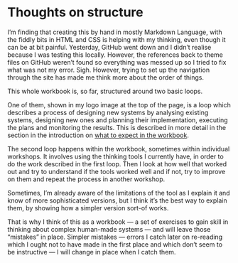 # Thoughts on structure

I’m finding that creating this by hand in mostly Markdown Language, with the fiddly bits in HTML and CSS is helping with my thinking, even though it can be at bit painful.
Yesterday, GitHub went down and I didn’t realise because I was testing this locally. However, the references back to theme files on GitHub weren’t found so everything was messed up so I tried to fix what was not my error. Sigh.
However, trying to set up the navigation through the site has made me think more about the order of things.

This whole workbook is, so far, structured around two basic loops.

One of them, shown in my logo image at the top of the page, is a loop which describes a process of designing new systems by analysing existing systems, designing new ones and planning their implementation, executing the plans and monitoring the results. This is described in more detail in the section in the introduction on [what to expect in the workbook](/workbook/whatexpect).

The second loop happens within the workbook, sometimes within individual workshops. It involves using the thinking tools I currently have, in order to do the work described in the first loop. Then I look at how well that worked out and try to understand if the tools worked well and if not, try to improve on them and repeat the process in another workshop.

Sometimes, I’m already aware of the limitations of the tool as I explain it and know of more sophisticated versions, but I think it’s the best way to explain them, by showing how a simpler version sort-of works.

That is why I think of this as a workbook — a set of exercises to gain skill in thinking about complex human-made systems — and will leave those “mistakes” in place.
Simpler mistakes — errors I catch later on re-reading which I ought not to have made in the first place and which don’t seem to be instructive — I will change in place when I catch them.
